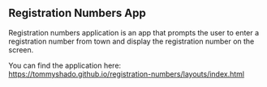 ## Registration Numbers App

Registration numbers application is an app that prompts the user to enter a registration number from town and display the registration number on the screen. 

You can find the application here: https://tommyshado.github.io/registration-numbers/layouts/index.html
